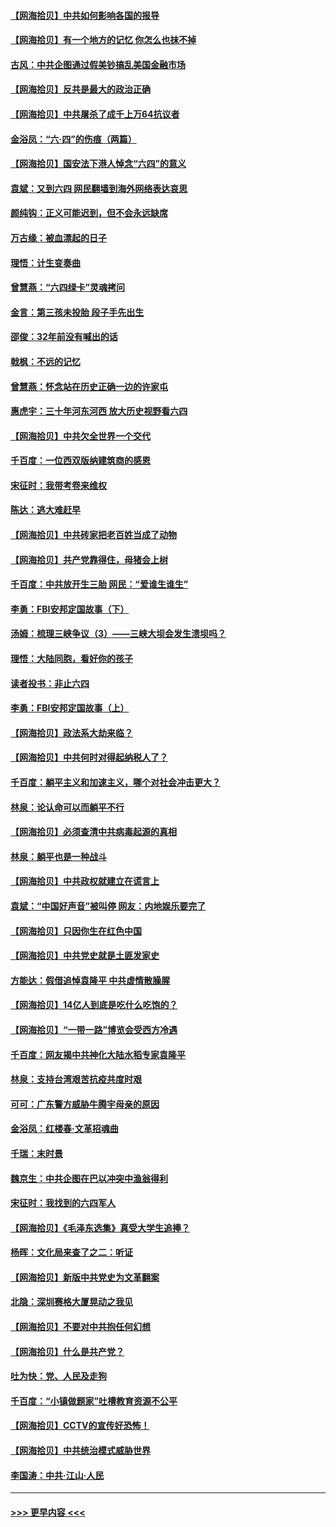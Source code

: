 #### [【网海拾贝】中共如何影响各国的报导](../pages/nsc993/n13012599.md?t=06102052) 
#### [【网海拾贝】有一个地方的记忆 你怎么也抹不掉](../pages/nsc993/n13009802.md?t=06102052) 
#### [古风：中共企图通过假美钞搞乱美国金融市场](../pages/nsc993/n13009626.md?t=06102052) 
#### [【网海拾贝】反共是最大的政治正确](../pages/nsc993/n13007051.md?t=06102052) 
#### [【网海拾贝】中共屠杀了成千上万64抗议者](../pages/nsc993/n13002713.md?t=06102052) 
#### [金浴凤：“六·四”的伤痕（两篇）](../pages/nsc993/n13001719.md?t=06102052) 
#### [【网海拾贝】国安法下港人悼念“六四”的意义](../pages/nsc993/n13001039.md?t=06102052) 
#### [袁斌：又到六四 网民翻墙到海外网络表达哀思](../pages/nsc993/n13000995.md?t=06102052) 
#### [颜纯钩：正义可能迟到，但不会永远缺席](../pages/nsc993/n13000920.md?t=06102052) 
#### [万古缘：被血漂起的日子](../pages/nsc993/n13000914.md?t=06102052) 
#### [理悟：计生变奏曲](../pages/nsc993/n13000414.md?t=06102052) 
#### [曾慧燕：“六四绿卡”灵魂拷问](../pages/nsc993/n13000277.md?t=06102052) 
#### [金言：第三孩未投胎 段子手先出生](../pages/nsc993/n13000215.md?t=06102052) 
#### [邵俊：32年前没有喊出的话](../pages/nsc993/n13000181.md?t=06102052) 
#### [戟枫：不远的记忆](../pages/nsc993/n13000121.md?t=06102052) 
#### [曾慧燕：怀念站在历史正确一边的许家屯](../pages/nsc993/n13000073.md?t=06102052) 
#### [惠虎宇：三十年河东河西 放大历史视野看六四](../pages/nsc993/n13000018.md?t=06102052) 
#### [【网海拾贝】中共欠全世界一个交代](../pages/nsc993/n12998706.md?t=06102052) 
#### [千百度：一位西双版纳建筑商的感恩](../pages/nsc993/n12998487.md?t=06102052) 
#### [宋征时：我带考卷来维权](../pages/nsc993/n12994088.md?t=06102052) 
#### [陈达：逃大难赶早](../pages/nsc993/n12993569.md?t=06102052) 
#### [【网海拾贝】中共砖家把老百姓当成了动物](../pages/nsc993/n12993483.md?t=06102052) 
#### [【网海拾贝】共产党靠得住，母猪会上树](../pages/nsc993/n12990730.md?t=06102052) 
#### [千百度：中共放开生三胎 网民：“爱谁生谁生”](../pages/nsc993/n12990644.md?t=06102052) 
#### [李勇：FBI安邦定国故事（下）](../pages/nsc993/n12987854.md?t=06102052) 
#### [汤姆：梳理三峡争议（3）——三峡大坝会发生溃坝吗？](../pages/nsc993/n12989806.md?t=06102052) 
#### [理悟：大陆同胞，看好你的孩子](../pages/nsc993/n12989778.md?t=06102052) 
#### [读者投书：非止六四](../pages/nsc993/n12989673.md?t=06102052) 
#### [李勇：FBI安邦定国故事（上）](../pages/nsc993/n12987749.md?t=06102052) 
#### [【网海拾贝】政法系大劫来临？](../pages/nsc993/n12987596.md?t=06102052) 
#### [【网海拾贝】中共何时对得起纳税人了？](../pages/nsc993/n12985578.md?t=06102052) 
#### [千百度：躺平主义和加速主义，哪个对社会冲击更大？](../pages/nsc993/n12985512.md?t=06102052) 
#### [林泉：论认命可以而躺平不行](../pages/nsc993/n12985505.md?t=06102052) 
#### [【网海拾贝】必须查清中共病毒起源的真相](../pages/nsc993/n12984276.md?t=06102052) 
#### [林泉：躺平也是一种战斗](../pages/nsc993/n12984194.md?t=06102052) 
#### [【网海拾贝】中共政权就建立在谎言上](../pages/nsc993/n12981880.md?t=06102052) 
#### [袁斌：“中国好声音”被叫停 网友：内地娱乐要完了](../pages/nsc993/n12981826.md?t=06102052) 
#### [【网海拾贝】只因你生在红色中国](../pages/nsc993/n12979096.md?t=06102052) 
#### [【网海拾贝】中共党史就是土匪发家史](../pages/nsc993/n12976478.md?t=06102052) 
#### [方能达：假借追悼袁隆平 中共虚情散臊腥](../pages/nsc993/n12976396.md?t=06102052) 
#### [【网海拾贝】14亿人到底是吃什么吃饱的？](../pages/nsc993/n12974125.md?t=06102052) 
#### [【网海拾贝】“一带一路”博览会受西方冷遇](../pages/nsc993/n12971787.md?t=06102052) 
#### [千百度：网友揭中共神化大陆水稻专家袁隆平](../pages/nsc993/n12971733.md?t=06102052) 
#### [林泉：支持台湾艰苦抗疫共度时艰](../pages/nsc993/n12971350.md?t=06102052) 
#### [可可：广东警方威胁牛腾宇母亲的原因](../pages/nsc993/n12971100.md?t=06102052) 
#### [金浴凤：红楼春·文革招魂曲](../pages/nsc993/n12970354.md?t=06102052) 
#### [千瑞：末时景](../pages/nsc993/n12970337.md?t=06102052) 
#### [魏京生：中共企图在巴以冲突中渔翁得利](../pages/nsc993/n12970286.md?t=06102052) 
#### [宋征时：我找到的六四军人](../pages/nsc993/n12970213.md?t=06102052) 
#### [【网海拾贝】《毛泽东选集》真受大学生追捧？](../pages/nsc993/n12968779.md?t=06102052) 
#### [杨晖：文化局来查了之二：听证](../pages/nsc993/n12966528.md?t=06102052) 
#### [【网海拾贝】新版中共党史为文革翻案](../pages/nsc993/n12967526.md?t=06102052) 
#### [北隐：深圳赛格大厦晃动之我见](../pages/nsc993/n12967393.md?t=06102052) 
#### [【网海拾贝】不要对中共抱任何幻想](../pages/nsc993/n12965222.md?t=06102052) 
#### [【网海拾贝】什么是共产党？](../pages/nsc993/n12962781.md?t=06102052) 
#### [吐为快：党、人民及走狗](../pages/nsc993/n12962747.md?t=06102052) 
#### [千百度：“小镇做题家”吐槽教育资源不公平](../pages/nsc993/n12962705.md?t=06102052) 
#### [【网海拾贝】CCTV的宣传好恐怖！](../pages/nsc993/n12959984.md?t=06102052) 
#### [【网海拾贝】中共统治模式威胁世界](../pages/nsc993/n12957622.md?t=06102052) 
#### [李国涛：中共‧江山‧人民](../pages/nsc993/n12957502.md?t=06102052) 

----
#### [ >>> 更早内容 <<< ](../indexes/nsc993-earlier.md)

